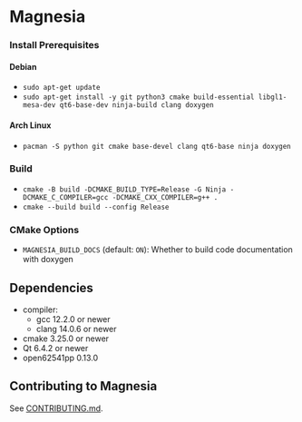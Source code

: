 # Magnesia

### Install Prerequisites
#### Debian
- `sudo apt-get update`
- `sudo apt-get install -y git python3 cmake build-essential libgl1-mesa-dev qt6-base-dev ninja-build clang doxygen`

#### Arch Linux
- `pacman -S python git cmake base-devel clang qt6-base ninja doxygen`

### Build
- `cmake -B build -DCMAKE_BUILD_TYPE=Release -G Ninja -DCMAKE_C_COMPILER=gcc -DCMAKE_CXX_COMPILER=g++ .`
- `cmake --build build --config Release`

### CMake Options
- `MAGNESIA_BUILD_DOCS` (default: `ON`): Whether to build code documentation with doxygen

## Dependencies
- compiler:
    - gcc 12.2.0 or newer
    - clang 14.0.6 or newer
    <!-- - TODO: msvc -->
- cmake 3.25.0 or newer
- Qt 6.4.2 or newer
- open62541pp 0.13.0

## Contributing to Magnesia
See [CONTRIBUTING.md](CONTRIBUTING.md).
